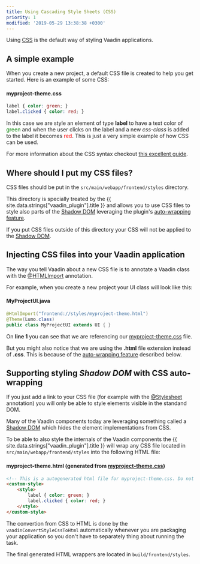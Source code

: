 ```yaml
---
title: Using Cascading Style Sheets (CSS)
priority: 1
modified: '2019-05-29 13:38:38 +0300'
---
```


Using [CSS](https://developer.mozilla.org/en-US/docs/Web/CSS) is the default way of styling Vaadin applications.

## A simple example

When you create a new project, a default CSS file is created to help you get started. Here is an example of some CSS:

#### myproject-theme.css
```css
label { color: green; }
label.clicked { color: red; }
```

In this case we are style an element of type **label** to have a text color of <span style="color:green">green</span> and 
when the user clicks on the label and a new *css-class* is added to the label it becomes <span style="color:red">red</span>. This is just a very simple example of how CSS can be used.

For more information about the CSS syntax checkout [this excellent guide](https://developer.mozilla.org/en-US/docs/Web/CSS).

## Where should I put my CSS files?

CSS files should be put in the ``src/main/webapp/frontend/styles`` directory. 

This directory is specially treated by the {{ site.data.strings["vaadin_plugin"].title }} and allows you to use CSS files to style also parts of the [Shadow DOM](https://developers.google.com/web/fundamentals/web-components/shadowdom) leveraging the plugin's [auto-wrapping feature](#supporting-styling-shadow-dom-with-css-auto-wrapping). 

If you put CSS files outside of this directory your CSS will not be applied to the [Shadow DOM](https://developers.google.com/web/fundamentals/web-components/shadowdom).

## Injecting CSS files into your Vaadin application

The way you tell Vaadin about a new CSS file is to annotate a Vaadin class with the [@HTMLImport](https://vaadin.com/api/platform/com/vaadin/flow/component/dependency/HtmlImport.html) annotation.

For example, when you create a new project your UI class will look like this:

#### MyProjectUI.java
```java
@HtmlImport("frontend://styles/myproject-theme.html")
@Theme(Lumo.class)
public class MyProjectUI extends UI { }
```

On **line 1** you can see that we are referencing our [myproject-theme.css](#myprojectthemecss) file. 

But you might also notice that we are using the **.html** file extension instead of **.css**. This is because of the [auto-wrapping feature](#supporting-styling-shadow-dom-with-css-auto-wrapping) described below.

## Supporting styling *Shadow DOM* with CSS auto-wrapping

If you just add a link to your CSS file (for example with the [@Stylesheet](https://vaadin.com/api/platform/com/vaadin/flow/component/dependency/StyleSheet.html) annotation) you will only be able to style elements visible in the standand DOM. 

Many of the Vaadin components today are leveraging something called a [Shadow DOM](https://developers.google.com/web/fundamentals/web-components/shadowdom) which hides the element implementations from CSS. 

To be able to also style the internals of the Vaadin components the {{ site.data.strings["vaadin_plugin"].title }} will wrap any CSS file located in ``src/main/webapp/frontend/styles`` into the following HTML file:

#### myproject-theme.html (generated from [myproject-theme.css](myprojectthemecss))
```html
<!-- This is a autogenerated html file for myproject-theme.css. Do not edit this file, it will be overwritten. -->
<custom-style>
    <style>
        label { color: green; }
        label.clicked { color: red; }
    </style>
</custom-style>
```

The convertion from CSS to HTML is done by the ``vaadinConvertStyleCssToHtml`` automatically whenever you are packaging your application so you don't have to separately thing about running the task.

The final generated HTML wrappers are located in ``build/frontend/styles``.


